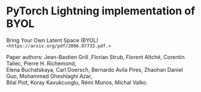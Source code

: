 # PyTorch Lightning implementation of BYOL 

Bring Your Own Latent Space (BYOL)`<https://arxiv.org/pdf/2006.07733.pdf.>`

Paper authors: Jean-Bastien Grill ,Florian Strub, Florent Altché, Corentin Tallec, Pierre H. Richemond, \
Elena Buchatskaya, Carl Doersch, Bernardo Avila Pires, Zhaohan Daniel Guo, Mohammad Gheshlaghi Azar, \
Bilal Piot, Koray Kavukcuoglu, Rémi Munos, Michal Valko.

